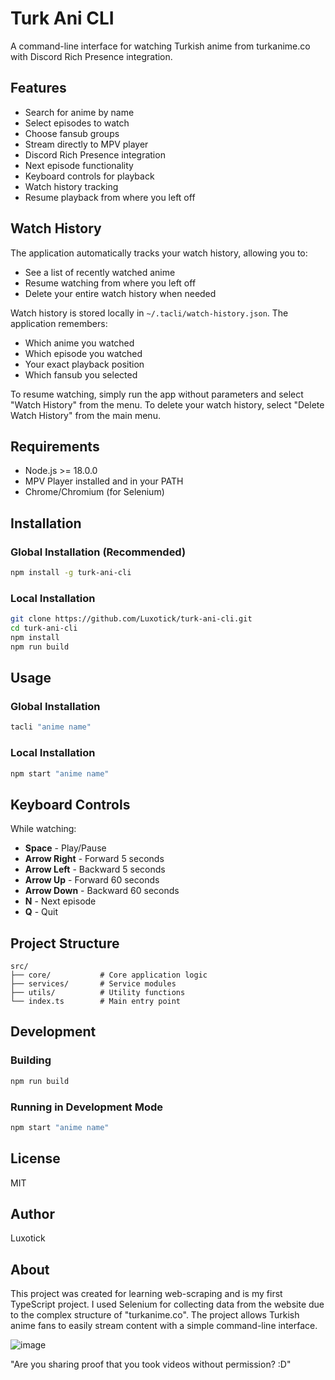 # Turk Ani CLI

A command-line interface for watching Turkish anime from turkanime.co with Discord Rich Presence integration.

## Features

- Search for anime by name
- Select episodes to watch
- Choose fansub groups
- Stream directly to MPV player
- Discord Rich Presence integration
- Next episode functionality
- Keyboard controls for playback
- Watch history tracking
- Resume playback from where you left off

## Watch History

The application automatically tracks your watch history, allowing you to:

- See a list of recently watched anime
- Resume watching from where you left off
- Delete your entire watch history when needed

Watch history is stored locally in `~/.tacli/watch-history.json`. The application remembers:
- Which anime you watched
- Which episode you watched
- Your exact playback position
- Which fansub you selected

To resume watching, simply run the app without parameters and select "Watch History" from the menu.
To delete your watch history, select "Delete Watch History" from the main menu.

## Requirements

- Node.js >= 18.0.0
- MPV Player installed and in your PATH
- Chrome/Chromium (for Selenium)

## Installation

### Global Installation (Recommended)

```bash
npm install -g turk-ani-cli
```

### Local Installation

```bash
git clone https://github.com/Luxotick/turk-ani-cli.git
cd turk-ani-cli
npm install
npm run build
```

## Usage

### Global Installation

```bash
tacli "anime name"
```

### Local Installation

```bash
npm start "anime name"
```

## Keyboard Controls

While watching:
- **Space** - Play/Pause
- **Arrow Right** - Forward 5 seconds
- **Arrow Left** - Backward 5 seconds
- **Arrow Up** - Forward 60 seconds
- **Arrow Down** - Backward 60 seconds
- **N** - Next episode
- **Q** - Quit

## Project Structure

```
src/
├── core/           # Core application logic
├── services/       # Service modules
├── utils/          # Utility functions
└── index.ts        # Main entry point
```

## Development

### Building

```bash
npm run build
```

### Running in Development Mode

```bash
npm start "anime name"
```

## License

MIT

## Author

Luxotick

## About

This project was created for learning web-scraping and is my first TypeScript project. I used Selenium for collecting data from the website due to the complex structure of "turkanime.co". The project allows Turkish anime fans to easily stream content with a simple command-line interface.

![image](https://github.com/user-attachments/assets/fd05e3bb-dc35-480a-bb11-977a25c712f3)

"Are you sharing proof that you took videos without permission? :D"